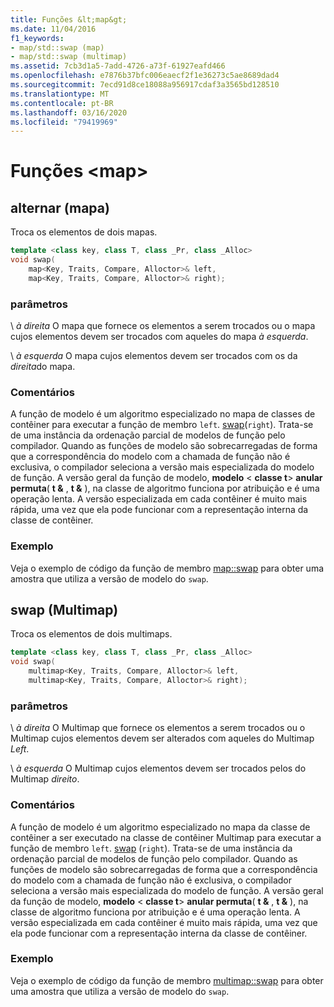 ```yaml
---
title: Funções &lt;map&gt;
ms.date: 11/04/2016
f1_keywords:
- map/std::swap (map)
- map/std::swap (multimap)
ms.assetid: 7cb3d1a5-7add-4726-a73f-61927eafd466
ms.openlocfilehash: e7876b37bfc006eaecf2f1e36273c5ae8689dad4
ms.sourcegitcommit: 7ecd91d8ce18088a956917cdaf3a3565bd128510
ms.translationtype: MT
ms.contentlocale: pt-BR
ms.lasthandoff: 03/16/2020
ms.locfileid: "79419969"
---
```

# <a name="ltmapgt-functions"></a>Funções &lt;map&gt;

## <a name="swap_multimap"></a>alternar (mapa)

Troca os elementos de dois mapas.

```cpp
template <class key, class T, class _Pr, class _Alloc>
void swap(
    map<Key, Traits, Compare, Alloctor>& left,
    map<Key, Traits, Compare, Alloctor>& right);
```

### <a name="parameters"></a>parâmetros

\ *à direita*
O mapa que fornece os elementos a serem trocados ou o mapa cujos elementos devem ser trocados com aqueles do mapa *à esquerda*.

\ *à esquerda*
O mapa cujos elementos devem ser trocados com os da *direita*do mapa.

### <a name="remarks"></a>Comentários

A função de modelo é um algoritmo especializado no mapa de classes de contêiner para executar a função de membro `left`. [swap](../standard-library/map-class.md#swap)(`right`). Trata-se de uma instância da ordenação parcial de modelos de função pelo compilador. Quando as funções de modelo são sobrecarregadas de forma que a correspondência do modelo com a chamada de função não é exclusiva, o compilador seleciona a versão mais especializada do modelo de função. A versão geral da função de modelo, **modelo** \< **classe t**> **anular permuta**( **t &** , **t &** ), na classe de algoritmo funciona por atribuição e é uma operação lenta. A versão especializada em cada contêiner é muito mais rápida, uma vez que ela pode funcionar com a representação interna da classe de contêiner.

### <a name="example"></a>Exemplo

Veja o exemplo de código da função de membro [map::swap](../standard-library/map-class.md#swap) para obter uma amostra que utiliza a versão de modelo do `swap`.

## <a name="swap"></a>swap (Multimap)

Troca os elementos de dois multimaps.

```cpp
template <class key, class T, class _Pr, class _Alloc>
void swap(
    multimap<Key, Traits, Compare, Alloctor>& left,
    multimap<Key, Traits, Compare, Alloctor>& right);
```

### <a name="parameters"></a>parâmetros

\ *à direita*
O Multimap que fornece os elementos a serem trocados ou o Multimap cujos elementos devem ser alterados com aqueles do Multimap *Left*.

\ *à esquerda*
O Multimap cujos elementos devem ser trocados pelos do Multimap *direito*.

### <a name="remarks"></a>Comentários

A função de modelo é um algoritmo especializado no mapa da classe de contêiner a ser executado na classe de contêiner Multimap para executar a função de membro `left`. [swap](../standard-library/multimap-class.md#swap) (`right`). Trata-se de uma instância da ordenação parcial de modelos de função pelo compilador. Quando as funções de modelo são sobrecarregadas de forma que a correspondência do modelo com a chamada de função não é exclusiva, o compilador seleciona a versão mais especializada do modelo de função. A versão geral da função de modelo, **modelo** \< **classe t**> **anular permuta**( **t &** , **t &** ), na classe de algoritmo funciona por atribuição e é uma operação lenta. A versão especializada em cada contêiner é muito mais rápida, uma vez que ela pode funcionar com a representação interna da classe de contêiner.

### <a name="example"></a>Exemplo

Veja o exemplo de código da função de membro [multimap::swap](../standard-library/multimap-class.md#swap) para obter uma amostra que utiliza a versão de modelo do `swap`.
